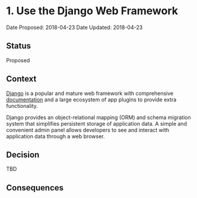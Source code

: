 # 1. Use the Django Web Framework

Date Proposed: 2018-04-23
Date Updated: 2018-04-23

## Status

Proposed

## Context

[Django](https://www.djangoproject.com/) is a popular and mature web framework with comprehensive [documentation](https://docs.djangoproject.com/) and a large ecosystem of app plugins to provide extra functionality.

Django provides an object-relational mapping (ORM) and schema migration system that simplifies persistent storage of application data. A simple and convenient admin panel allows developers to see and interact with application data through a web browser.



## Decision

TBD

## Consequences


